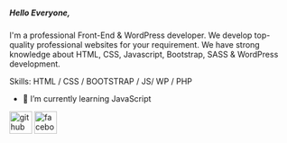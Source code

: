 ##### Hello Everyone,
I'm a professional Front-End & WordPress developer. We develop top-quality professional websites fоr уоur rеquіrеmеnt. We have strong knowledge about HTML, CSS, Javascript, Bootstrap, SASS & WordPress development.

Skills: HTML / CSS / BOOTSTRAP / JS/ WP / PHP

- 🌱 I’m currently learning JavaScript 


[<img src='https://cdn.jsdelivr.net/npm/simple-icons@3.0.1/icons/github.svg' alt='github' height='40'>](https://github.com/jowel2172)  [<img src='https://cdn.jsdelivr.net/npm/simple-icons@3.0.1/icons/facebook.svg' alt='facebook' height='40'>](https://www.facebook.com/https://facebook.com/jowel2172)  

